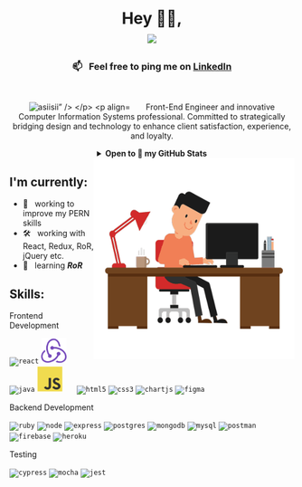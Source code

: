                                                                                            
<h1 align="center">Hey 👋🏽, <br/><img src="https://readme-typing-svg.herokuapp.com?font=sans-serif&color=58A5FF&size=21&center=true&lines=I'm+Ashish+(PERN-Stack+Engineer);Welcome+to+my+GitHub+Profile"><br/>
</h1>

<div align="center">
  
### 📫  &nbsp; Feel free to ping me on [LinkedIn](https://www.linkedin.com/in/asiisii/) 
  
</div>

<br/>


<p align="center"><img src="https://komarev.com/ghpvc/?username=asiisii&label=Views&color=blue&style=plastic" alt="asiisii” /> </p> 

<p align="center">
  &nbsp; &nbsp; &nbsp; Front-End Engineer and innovative Computer Information Systems professional. Committed to strategically bridging design and technology to enhance client satisfaction, experience, and loyalty. 
</p>



<details align="center">	
  <summary><b>Open to 👀  my GitHub Stats</b></summary>
  <br />
  <a height="200em" href="https://github.com/asiisii">
  <img  src="https://github-readme-stats.vercel.app/api/?username=asiisii&show_icons=true&theme=tokyonight" width="420px"/>
  <img src="https://github-readme-streak-stats.herokuapp.com/?user=asiisii&theme=tokyonight" width="420px" />
  <img src="https://github-readme-stats.vercel.app/api/top-langs?username=asiisii&show_icons=true&locale=en&layout=compact&theme=tokyonight" />
  </a>
</details>
<!--
<details align="center"> 
  <summary><b>☄️ Streaks</b></summary>

  <br />
  <img src="https://github-readme-streak-stats.herokuapp.com/?user=asiisii&theme=tokyonight" />
</details>
-->




<img align="right" height="355" width="355" alt="" src="./assests/coder.gif" />

**<h2 align="left">I'm currently: </h2>**
<!--
- 🔭  &nbsp; working on [Pokédex](https://github.com/asiisii/Pokedex) project

  with progressive knowledge and experience in  Video Conferencing and Engineering. Seeking opportunities to cross-collaborate in a front-end development environment to provide user-friendly solutions while executing on business objectives and increasing overall efficiency. 
or <a href="mailto:ashishmalla45@gmail.com">Email</a>
                                           ### 💬  &nbsp; Ask me about anything tech related, I'm happy to help
  **<h2 align="center">My GitHub: </h2>**  
-->
- 🔭  &nbsp; working to improve my PERN skills
- 🛠 &nbsp; working with React, Redux, RoR, jQuery etc.
- 🌱  &nbsp; learning ***RoR***
 

**<h2 align="left">Skills:</h2>**

<p align="left">Frontend Development</p>
  <code><img src="https://www.vectorlogo.zone/logos/reactjs/reactjs-icon.svg" alt="react" width="45" height="45"/></code>
  <code><img src="https://raw.githubusercontent.com/devicons/devicon/master/icons/redux/redux-original.svg" alt="redux" width="45" height="45"/></code>
  <code><img src="https://www.vectorlogo.zone/logos/java/java-icon.svg" alt="java" width="45" height="45"/></code>
  <code><img src="https://raw.githubusercontent.com/devicons/devicon/master/icons/javascript/javascript-original.svg" alt="javascript" width="45" height="45"/>   </code>
  <code><img src="https://www.vectorlogo.zone/logos/w3_html5/w3_html5-icon.svg" alt="html5" width="45" height="45"/></code>
  <code><img src="https://www.vectorlogo.zone/logos/w3_css/w3_css-icon.svg" alt="css3" width="45" height="45"/></code>
  <code><img src="https://www.chartjs.org/media/logo-title.svg" alt="chartjs" width="45" height="45"/></code>
  <code><img src="https://www.vectorlogo.zone/logos/figma/figma-icon.svg" alt="figma" width="45" height="45"/></code>
  
<p align="left">Backend Development</p>
  <code><img src="https://www.vectorlogo.zone/logos/ruby-lang/ruby-lang-icon.svg" alt="ruby" width="45" height="45"/></code>
  <code><img src="https://www.vectorlogo.zone/logos/nodejs/nodejs-icon.svg" alt="node" width="45" height="45"/></code>
  <code><img src="https://www.vectorlogo.zone/logos/expressjs/expressjs-icon.svg" alt="express" width="45" height="45"/></code>
  <code><img src="https://www.vectorlogo.zone/logos/postgresql/postgresql-icon.svg" alt="postgres" width="45" height="45"/></code>
  <code><img src="https://www.vectorlogo.zone/logos/mongodb/mongodb-icon.svg" alt="mongodb" width="45" height="45"/></code>
  <code><img src="https://www.vectorlogo.zone/logos/mysql/mysql-official.svg" alt="mysql" width="45" height="45"/></code>
  <code><img src="https://www.vectorlogo.zone/logos/getpostman/getpostman-icon.svg" alt="postman" width="45" height="45"/></code>
  <code><img src="https://www.vectorlogo.zone/logos/firebase/firebase-icon.svg" alt="firebase" width="45" height="45"/></code>
  <code><img src="https://www.vectorlogo.zone/logos/heroku/heroku-icon.svg" alt="heroku" width="45" height="45"/></code>
 

<p align="left">Testing</p>
<code><img src="https://raw.githubusercontent.com/simple-icons/simple-icons/6e46ec1fc23b60c8fd0d2f2ff46db82e16dbd75f/icons/cypress.svg" alt="cypress" width="45" height="45"/></code>
<code><img src="https://www.vectorlogo.zone/logos/mochajs/mochajs-icon.svg" alt="mocha" width="45" height="45"/></code>
<code><img src="https://www.vectorlogo.zone/logos/jestjsio/jestjsio-icon.svg" alt="jest" width="45" height="45"/></code>
  
<!--
<hr/><hr/><hr/>
-->


  
  




<!--
**asiisii/asiisii** is a ✨ _special_ ✨ repository because its `README.md` (this file) appears on your GitHub profile.

Here are some ideas to get you started:

- 🔭 I’m currently working on ...
- 🌱 I’m currently learning ...
- 👯 I’m looking to collaborate on ...
- 🤔 I’m looking for help with ...
- 💬 Ask me about ...
- 📫 How to reach me: ...
- 😄 Pronouns: ...
- ⚡ Fun fact: ...
-->
